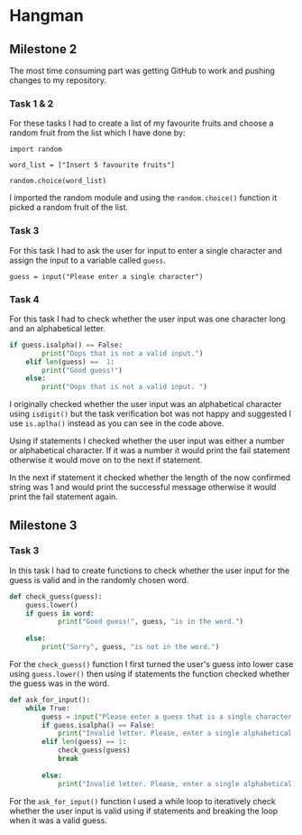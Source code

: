 # Hangman
## Milestone 2
The most time consuming part was getting GitHub to work and pushing changes to my repository.

### Task 1 & 2
For these tasks I had to create a list of my favourite fruits and choose a random fruit from the list which I have done by:

    import random

    word_list = ["Insert 5 favourite fruits"]

    random.choice(word_list)

I imported the random module and using the `random.choice()` function it picked a random fruit of the list.

### Task 3 
For this task I had to ask the user for input to enter a single character and assign the input to a variable called `guess`.

    guess = input("Please enter a single character")

### Task 4
For this task I had to check whether the user input was one character long and an alphabetical letter.

```python
if guess.isalpha() == False:
        print("Oops that is not a valid input.")
    elif len(guess) ==  1:
        print("Good guess!")
    else:
        print("Oops that is not a valid input. ")
```
I originally checked whether the user input was an alphabetical character using `isdigit()` but the task verification bot was not happy and suggested I use `is.aplha()` instead as you can see in the code above. 

Using if statements I checked whether the user input was either a number or alphabetical character. If it was a number it would print the fail statement otherwise it would move on to the next if statement. 

In the next if statement it checked whether the length of the now confirmed string was 1 and would print the successful message otherwise it would print the fail statement again.


## Milestone 3
### Task 3
In this task I had to create functions to check whether the user input for the guess is valid and in the randomly chosen word.

```python
def check_guess(guess):
    guess.lower()
    if guess in word:
            print("Good guess!", guess, "is in the word.")
            
    else:
        print("Sorry", guess, "is not in the word.")
```
For the `check_guess()` function I first turned the user's guess into lower case using `guess.lower()` then using if statements the function checked whether the guess was in the word.

```python
def ask_for_input():
    while True:
        guess = input("Please enter a guess that is a single character and alphabetical letter")
        if guess.isalpha() == False:
            print("Invalid letter. Please, enter a single alphabetical character.")
        elif len(guess) == 1:
            check_guess(guess)
            break
                
        else:
            print("Invalid letter. Please, enter a single alphabetical character.")    
```
For the `ask_for_input()` function I used a while loop to iteratively check whether the user input is valid using if statements and breaking the loop when it was a valid guess.
